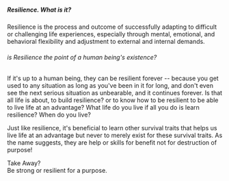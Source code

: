 ##### Resilience. What is it? <br>
Resilience is the process and outcome of successfully adapting to difficult or challenging life experiences, especially through mental, emotional, and behavioral flexibility and adjustment to external and internal demands.

###### is Resilience the point of a human being's existence? <br>

 If it's up to a human being, they can be resilient forever -- because you get used to any situation as long as you've been in it for long, and don't even see the next serious situation as unbearable, and it continues forever. Is that all life is about, to build resilience? or to know how to be resilient to be able to live life at an advantage? What life do you live if all you do is learn resilience? When do you live?

Just like resilience, it's beneficial to learn other survival traits that helps us live life at an advantage but never to merely exist for these survival traits. As the name suggests, they are help or skills for benefit not for destruction of purpose!

Take Away? <br>
Be strong or resilient for a purpose.
